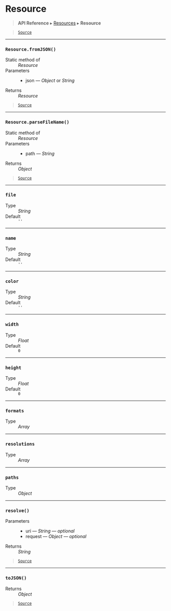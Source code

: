 # Resource

> **API Reference** ▸ [Resources](/api/resources.md) ▸ **Resource**

<!-- toc -->

> [`Source`](https://github.com/Neft-io/neft/blob/00846cfc577d67d7dae0902be43d7546f566bda4/src/resources/resource.litcoffee)


* * * 

### `Resource.fromJSON()`

<dl><dt>Static method of</dt><dd><i>Resource</i></dd><dt>Parameters</dt><dd><ul><li>json — <i>Object</i> or <i>String</i></li></ul></dd><dt>Returns</dt><dd><i>Resource</i></dd></dl>


> [`Source`](https://github.com/Neft-io/neft/blob/00846cfc577d67d7dae0902be43d7546f566bda4/src/resources/resource.litcoffee#resource-resourcefromjsonstringobject-json)


* * * 

### `Resource.parseFileName()`

<dl><dt>Static method of</dt><dd><i>Resource</i></dd><dt>Parameters</dt><dd><ul><li>path — <i>String</i></li></ul></dd><dt>Returns</dt><dd><i>Object</i></dd></dl>


> [`Source`](https://github.com/Neft-io/neft/blob/00846cfc577d67d7dae0902be43d7546f566bda4/src/resources/resource.litcoffee#object-resourceparsefilenamestring-path)


* * * 

### `file`

<dl><dt>Type</dt><dd><i>String</i></dd><dt>Default</dt><dd><code>&#39;&#39;</code></dd></dl>


* * * 

### `name`

<dl><dt>Type</dt><dd><i>String</i></dd><dt>Default</dt><dd><code>&#39;&#39;</code></dd></dl>


* * * 

### `color`

<dl><dt>Type</dt><dd><i>String</i></dd><dt>Default</dt><dd><code>&#39;&#39;</code></dd></dl>


* * * 

### `width`

<dl><dt>Type</dt><dd><i>Float</i></dd><dt>Default</dt><dd><code>0</code></dd></dl>


* * * 

### `height`

<dl><dt>Type</dt><dd><i>Float</i></dd><dt>Default</dt><dd><code>0</code></dd></dl>


* * * 

### `formats`

<dl><dt>Type</dt><dd><i>Array</i></dd></dl>


* * * 

### `resolutions`

<dl><dt>Type</dt><dd><i>Array</i></dd></dl>


* * * 

### `paths`

<dl><dt>Type</dt><dd><i>Object</i></dd></dl>


* * * 

### `resolve()`

<dl><dt>Parameters</dt><dd><ul><li>uri — <i>String</i> — <i>optional</i></li><li>request — <i>Object</i> — <i>optional</i></li></ul></dd><dt>Returns</dt><dd><i>String</i></dd></dl>


> [`Source`](https://github.com/Neft-io/neft/blob/00846cfc577d67d7dae0902be43d7546f566bda4/src/resources/resource.litcoffee#string-resourceresolvestring-uri-object-request)


* * * 

### `toJSON()`

<dl><dt>Returns</dt><dd><i>Object</i></dd></dl>


> [`Source`](https://github.com/Neft-io/neft/blob/00846cfc577d67d7dae0902be43d7546f566bda4/src/resources/resource.litcoffee#object-resourcetojson)

